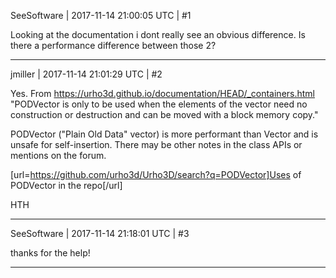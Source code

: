 SeeSoftware | 2017-11-14 21:00:05 UTC | #1

Looking at the documentation i dont really see an obvious difference. 
Is there a performance difference between those 2?

-------------------------

jmiller | 2017-11-14 21:01:29 UTC | #2

Yes. From https://urho3d.github.io/documentation/HEAD/_containers.html
"PODVector is only to be used when the elements of the vector need no construction or destruction and can be moved with a block memory copy."

PODVector ("Plain Old Data" vector) is more performant than Vector and is unsafe for self-insertion.
There may be other notes in the class APIs or mentions on the forum.

[url=https://github.com/urho3d/Urho3D/search?q=PODVector]Uses of PODVector in the repo[/url]

HTH

-------------------------

SeeSoftware | 2017-11-14 21:18:01 UTC | #3

thanks for the help!

-------------------------

